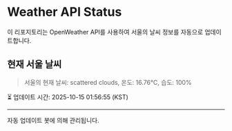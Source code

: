 
# Weather API Status

이 리포지토리는 OpenWeather API를 사용하여 서울의 날씨 정보를 자동으로 업데이트합니다.

## 현재 서울 날씨
> 서울의 현재 날씨: scattered clouds, 온도: 16.76°C, 습도: 100%

⏳ 업데이트 시간: 2025-10-15 01:56:55 (KST)

---
자동 업데이트 봇에 의해 관리됩니다.
